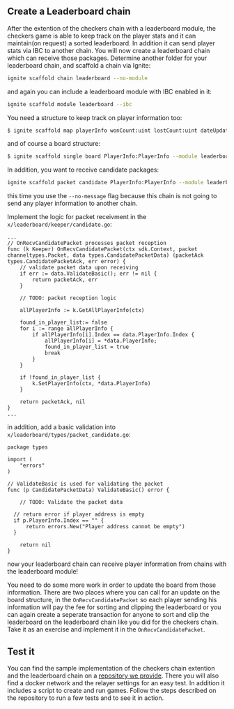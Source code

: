 ## Create a Leaderboard chain

After the extention of the checkers chain with a leaderboard module, the checkers game is able to keep track on the player stats and it can maintain(on request) a sorted leaderboard. In addition it can send player stats via IBC to another chain. 
You will now create a leaderboard chain which can receive those packages. Determine another folder for your leaderboard chain, and scaffold a chain via Ignite:

```bash
ignite scaffold chain leaderboard --no-module
```

and again you can include a leaderboard module with IBC enabled in it:

```bash
ignite scaffold module leaderboard --ibc
```

You need a structure to keep track on player information too:

```bash
$ ignite scaffold map playerInfo wonCount:uint lostCount:uint dateUpdated:string --module leaderboard --no-message
```

and of course a board structure:

```bash
$ ignite scaffold single board PlayerInfo:PlayerInfo --module leaderboard --no-message
```

In addition, you want to receive candidate packages:

```bash
ignite scaffold packet candidate PlayerInfo:PlayerInfo --module leaderboard --no-message
```

this time you use the `--no-message` flag because this chain is not going to send any player information to another chain.

Implement the logic for packet receivment in the `x/leaderboard/keeper/candidate.go`:

```golang
...
// OnRecvCandidatePacket processes packet reception
func (k Keeper) OnRecvCandidatePacket(ctx sdk.Context, packet channeltypes.Packet, data types.CandidatePacketData) (packetAck types.CandidatePacketAck, err error) {
    // validate packet data upon receiving
    if err := data.ValidateBasic(); err != nil {
        return packetAck, err
    }

    // TODO: packet reception logic

    allPlayerInfo := k.GetAllPlayerInfo(ctx)

    found_in_player_list:= false
    for i := range allPlayerInfo {
        if allPlayerInfo[i].Index == data.PlayerInfo.Index {
            allPlayerInfo[i] = *data.PlayerInfo;
            found_in_player_list = true
            break
        }
    }

    if !found_in_player_list {
        k.SetPlayerInfo(ctx, *data.PlayerInfo)
    }

    return packetAck, nil
}
...
```

in addition, add a basic validation into `x/leaderboard/types/packet_candidate.go`:

```golang
package types

import (
    "errors"
)

// ValidateBasic is used for validating the packet
func (p CandidatePacketData) ValidateBasic() error {

    // TODO: Validate the packet data

  // return error if player address is empty
  if p.PlayerInfo.Index == "" {
      return errors.New("Player address cannot be empty")
  }

    return nil
}
```

now your leaderboard chain can receive player information from chains with the leaderboard module!

You need to do some more work in order to update the board from those information. 
There are two places where you can call for an update on the board structure, in the `OnRecvCandidatePacket` so each player sending his information will pay the fee for sorting and clipping the leaderboard or you can again create a seperate transaction for anyone to sort and clip the leaderboard on the leaderboard chain like you did for the checkers chain. Take it as an exercise and implement it in the `OnRecvCandidatePacket`.

## Test it

You can find the sample implementation of the checkers chain extention and the leaderboard chain on a [repository we provide](https://github.com/b9lab/cosmos-ibc-docker/tree/ao-modular/modular). There you will also find a docker network and the relayer settings for an easy test. In addition it includes a script to create and run games. Follow the steps described on the repository to run a few tests and to see it in action.